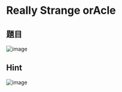 # Really Strange orAcle
## 題目
![image](https://user-images.githubusercontent.com/57281249/168681835-5cebb59b-8cce-4c7f-9599-358ecc98ac8e.png)

## Hint
![image](https://user-images.githubusercontent.com/57281249/168681901-bf464053-15e6-4b50-a244-ff91a11ba4d0.png)
